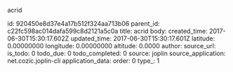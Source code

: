 acrid



id: 920450e8d37e4a17b512f324aa713b06
parent_id: c22fc598ac014dafa599c8d2121a5c0a
title: acrid
body: 
created_time: 2017-06-30T15:30:17.602Z
updated_time: 2017-06-30T15:30:17.601Z
latitude: 0.00000000
longitude: 0.00000000
altitude: 0.0000
author: 
source_url: 
is_todo: 0
todo_due: 0
todo_completed: 0
source: joplin
source_application: net.cozic.joplin-cli
application_data: 
order: 0
type_: 1